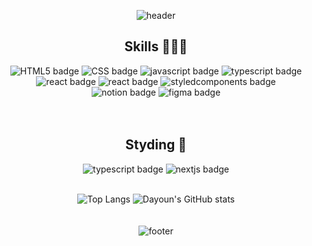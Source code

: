 <div align="center">
  
  ![header](https://capsule-render.vercel.app/api?type=waving&color=0:677bbf,100:ae82ce&height=200&section=header&text=Hello,%20I'm%20Da-yeon🪻&fontSize=40&fontColor=ffffff&animation=fadeIn&fontAlignY=35)

## Skills 👩🏻‍💻

![HTML5 badge](https://img.shields.io/badge/-HTML5-%23F7DF1E?style=flat-square&logo=HTML5&logoColor=white&color=E34F26)
![CSS badge](https://img.shields.io/badge/-CSS3-%23F7DF1E?style=flat-square&logo=CSS3&logoColor=white&color=1572B6)
![javascript badge](https://img.shields.io/badge/-JavaScript-%23F7DF1E?style=flat-square&logo=JavaScript&logoColor=black)
![typescript badge](https://img.shields.io/badge/-TypeScript-%23F7DF1E?style=flat-square&logo=TypeScript&logoColor=white&color=3178C6)
<br>
![react badge](https://img.shields.io/badge/-React-%2361DAFB?style=flat-square&logo=react&logoColor=white)
![react badge](https://img.shields.io/badge/-ReactQuery-%2361DAFB?style=flat-square&logo=react-query&logoColor=white&color=FF4154)
![styledcomponents badge](https://img.shields.io/badge/-styled--components-%23DB7093?style=flat-square&logo=styledcomponents&logoColor=white)
<br>
![notion badge](https://img.shields.io/badge/-Notion-%23000000?style=flat-square&logo=notion&logoColor=white)
![figma badge](https://img.shields.io/badge/-Figma-%23F24E1E?style=flat-square&logo=figma&logoColor=white)
<br><br><br>

## Styding 🌱
![typescript badge](https://img.shields.io/badge/-TypeScript-%23F7DF1E?style=flat-square&logo=TypeScript&logoColor=white&color=3178C6)
![nextjs badge](https://img.shields.io/badge/-Next.js-%23F7DF1E?style=flat-square&logo=nextdotjs&logoColor=white&color=000000)
<br><br>

![Top Langs](https://github-readme-stats.vercel.app/api/top-langs/?username=dayannne&layout=compact&theme=material-palenight)
![Dayoun's GitHub stats](https://github-readme-stats.vercel.app/api?username=dayannne&show_icons=true&theme=material-palenight)<br><br><br>
![footer](https://capsule-render.vercel.app/api?section=footer&type=waving&color=0:677bbf,100:ae82ce&height=140)

</div>
